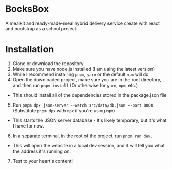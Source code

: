 # BocksBox
A mealkit and ready-made-meal hybrid delivery service create with react and bootstrap as a school project.

# Installation
1. Clone or download the repository
2. Make sure you have node.js installed (I am using the latest version)
3. While I recommend installing `pnpm`, `yarn` or the default `npm` will do
4. Open the downloaded project, make sure you are in the root directory, and then run `pnpm install` (Or otherwise for `yarn`, `npm`, etc.)
  - This should install all of the dependencies stored in the package.json file
5. Run `pnpm dpx json-server --watch src/data/db.json --port 8000` (Substitute `pnpm dpx` with `npx` if you're using `npm`)
  - This starts the JSON server database - It's likely temporary, but it's what I have for now.
6. In a separate terminal, in the root of the project, run `pnpm run dev`.
  - This will open the website in a local dev session, and it will tell you what the address it's running on.
7. Test to your heart's content!
